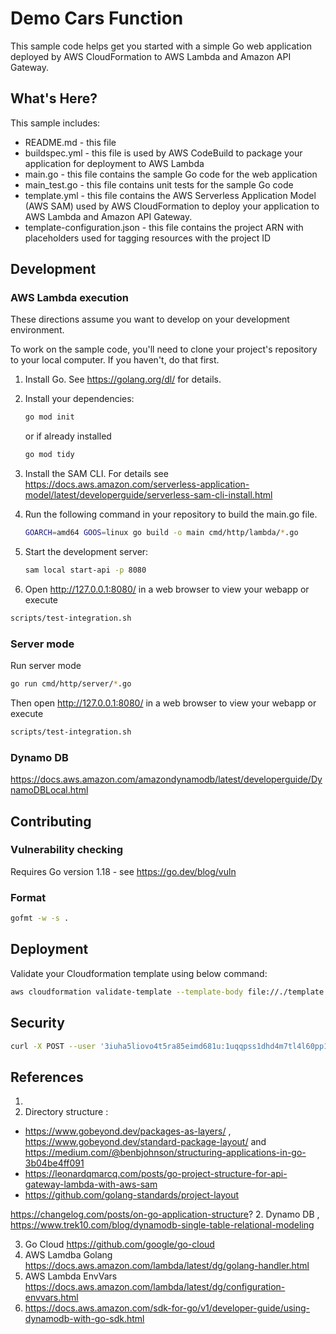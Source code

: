 # Demo Cars Function

This sample code helps get you started with a simple Go web application deployed by AWS CloudFormation to AWS Lambda and Amazon API Gateway.

## What's Here?

This sample includes:

* README.md - this file
* buildspec.yml - this file is used by AWS CodeBuild to package your
  application for deployment to AWS Lambda
* main.go - this file contains the sample Go code for the web application
* main_test.go - this file contains unit tests for the sample Go code
* template.yml - this file contains the AWS Serverless Application Model (AWS SAM) used
  by AWS CloudFormation to deploy your application to AWS Lambda and Amazon API
  Gateway.
* template-configuration.json - this file contains the project ARN with placeholders used for tagging resources with the project ID  

## Development

### AWS Lambda execution

These directions assume you want to develop on your development environment.

To work on the sample code, you'll need to clone your project's repository to your
local computer. If you haven't, do that first.

1. Install Go.  See https://golang.org/dl/ for details.

1. Install your dependencies:

    ```bash
    go mod init
    ```

    or if already installed

    ```bash
    go mod tidy
    ```

1. Install the SAM CLI. For details see
https://docs.aws.amazon.com/serverless-application-model/latest/developerguide/serverless-sam-cli-install.html

1. Run the following command in your repository to build the main.go file.

    ```bash
    GOARCH=amd64 GOOS=linux go build -o main cmd/http/lambda/*.go
    ```

1. Start the development server:

    ```bash
    sam local start-api -p 8080
    ```

1. Open http://127.0.0.1:8080/ in a web browser to view your webapp or execute

  ```bash
  scripts/test-integration.sh
  ```

### Server mode

Run server mode

```bash
go run cmd/http/server/*.go
```

Then open http://127.0.0.1:8080/ in a web browser to view your webapp or execute

  ```bash
  scripts/test-integration.sh
  ```

### Dynamo DB 

https://docs.aws.amazon.com/amazondynamodb/latest/developerguide/DynamoDBLocal.html

## Contributing

### Vulnerability checking

Requires Go version 1.18 - see https://go.dev/blog/vuln

### Format

```bash
gofmt -w -s .
```

## Deployment

Validate your Cloudformation template using below command: 

```bash
aws cloudformation validate-template --template-body file://./template.yml
```

## Security

```bash
curl -X POST --user '3iuha5liovo4t5ra85eimd681u:1uqqpss1dhd4m7tl4l60pp1e2cue3qlpbf4kc53bcsg8icm3chvv'  'https://democars.auth.us-east-2.amazoncognito.com/oauth2/token?grant_type=client_credentials&scope=profile' -H 'Content-Type: application/x-www-form-urlencoded'
```


## References

1. 
1. Directory structure :
- https://www.gobeyond.dev/packages-as-layers/ , https://www.gobeyond.dev/standard-package-layout/  and  https://medium.com/@benbjohnson/structuring-applications-in-go-3b04be4ff091
- https://leonardqmarcq.com/posts/go-project-structure-for-api-gateway-lambda-with-aws-sam 
- https://github.com/golang-standards/project-layout 

https://changelog.com/posts/on-go-application-structure? 
2. Dynamo DB , https://www.trek10.com/blog/dynamodb-single-table-relational-modeling

3. Go Cloud https://github.com/google/go-cloud
4. AWS Lamdba Golang https://docs.aws.amazon.com/lambda/latest/dg/golang-handler.html
5. AWS Lambda EnvVars https://docs.aws.amazon.com/lambda/latest/dg/configuration-envvars.html
6. https://docs.aws.amazon.com/sdk-for-go/v1/developer-guide/using-dynamodb-with-go-sdk.html
